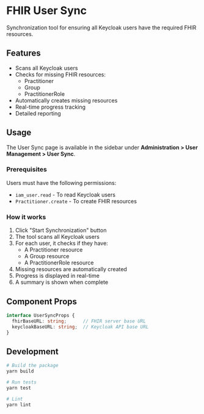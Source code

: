# FHIR User Sync

Synchronization tool for ensuring all Keycloak users have the required FHIR resources.

## Features

- Scans all Keycloak users
- Checks for missing FHIR resources:
  - Practitioner
  - Group
  - PractitionerRole
- Automatically creates missing resources
- Real-time progress tracking
- Detailed reporting

## Usage

The User Sync page is available in the sidebar under **Administration > User Management > User Sync**.

### Prerequisites

Users must have the following permissions:
- `iam_user.read` - To read Keycloak users
- `Practitioner.create` - To create FHIR resources

### How it works

1. Click "Start Synchronization" button
2. The tool scans all Keycloak users
3. For each user, it checks if they have:
   - A Practitioner resource
   - A Group resource
   - A PractitionerRole resource
4. Missing resources are automatically created
5. Progress is displayed in real-time
6. A summary is shown when complete

## Component Props

```typescript
interface UserSyncProps {
  fhirBaseURL: string;      // FHIR server base URL
  keycloakBaseURL: string;  // Keycloak API base URL
}
```

## Development

```bash
# Build the package
yarn build

# Run tests
yarn test

# Lint
yarn lint
```

